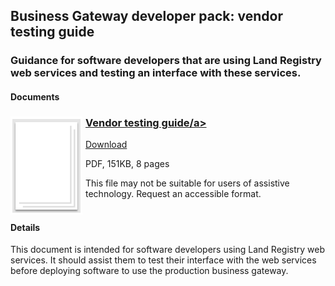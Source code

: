 ## Business Gateway developer pack: vendor testing guide

### Guidance for software developers that are using Land Registry web services and testing an interface with these services.
#### Documents
<h3><img style="float: left; margin: 0px 5px 0px 0px" src="../../images/file.png"> <a href="../../pdfs/integrate/business-gateway-architecture-overview.pdf">Vendor testing guide/a></h3>
<a download="business-gateway-vendor-test-guide" href="../../pdfs/integrate/business-gateway-vendor-test-guide.pdf">Download</a>

PDF, 151KB, 8 pages

This file may not be suitable for users of assistive technology. Request an accessible format.
<br />
<br />

#### Details
This document is intended for software developers using Land Registry web services. It should assist them to test their interface with the web services before deploying software to use the production business gateway.